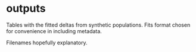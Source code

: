 # outputs #

Tables with the fitted deltas from synthetic populations. Fits format chosen 
for convenience in including metadata. 

Filenames hopefully explanatory.
